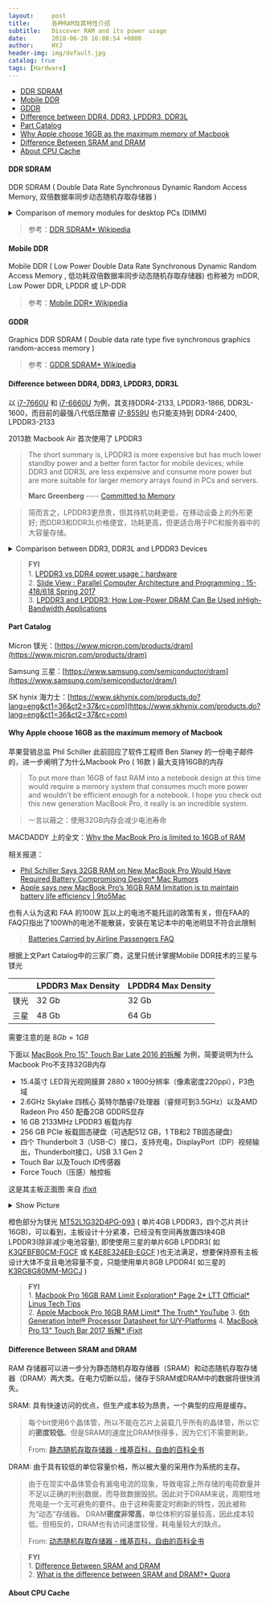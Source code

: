 ```yaml
---
layout:     post
title:      各种RAM及其特性介绍
subtitle:   Discover RAM and its power usage
date:       2018-06-20 16:08:54 +0800
author:     HYJ
header-img: img/default.jpg
catalog: true
tags: [Hardware]
---
```


<head>
    <script src="https://cdn.mathjax.org/mathjax/latest/MathJax.js?config=TeX-AMS-MML_HTMLorMML" type="text/javascript"></script>
    <script type="text/x-mathjax-config">
        MathJax.Hub.Config({
            tex2jax: {
            skipTags: ['script', 'noscript', 'style', 'textarea', 'pre'],
            inlineMath: [['$','$']]
            }
        });
    </script>
</head>

 <!-- more --> 

<!-- TOC -->

- [DDR SDRAM](#ddr-sdram)
- [Mobile DDR](#mobile-ddr)
- [GDDR](#gddr)
- [Difference between DDR4, DDR3, LPDDR3, DDR3L](#difference-between-ddr4-ddr3-lpddr3-ddr3l)
- [Part Catalog](#part-catalog)
- [Why Apple choose 16GB as the maximum memory of Macbook](#why-apple-choose-16gb-as-the-maximum-memory-of-macbook)
- [Difference Between SRAM and DRAM](#difference-between-sram-and-dram)
- [About CPU Cache](#about-cpu-cache)

<!-- /TOC -->

#### DDR SDRAM

DDR SDRAM ( Double Data Rate Synchronous Dynamic Random Access Memory, 双倍数据率同步动态随机存取存储器 ) 

<details>
  <summary>Comparison of memory modules for desktop PCs (DIMM)</summary> <img src="https://huyinjiexyz-1251543717.cos.ap-shanghai.myqcloud.com/source/_posts/Discover-laptop-memory-power-usage/Comparison of memory modules for desktop PCs (DIMM).svg" alt = "Comparison of memory modules for desktop PCs (DIMM)" style = "width:60%;height:60%"/>
  <p style = "text-align:left;margin:0px auto">Picture form wikipedia</p>
</details>  

> 参考：[DDR SDRAM* Wikipedia](https://en.wikipedia.org/wiki/DDR_SDRAM)

#### Mobile DDR

Mobile DDR ( Low Power Double Data Rate Synchronous Dynamic Random Access Memory , 低功耗双倍数据率同步动态随机存取存储器) 也称被为 mDDR, Low Power DDR, LPDDR 或 LP-DDR

> 参考：[Mobile DDR* Wikipedia](https://en.wikipedia.org/wiki/Mobile_DDR)


#### GDDR
Graphics DDR SDRAM ( Double data rate type five synchronous graphics random-access memory )

> 参考：[GDDR SDRAM* Wikipedia](https://en.wikipedia.org/wiki/GDDR_SDRAM)



#### Difference between DDR4, DDR3, LPDDR3, DDR3L 

以 [i7-7660U](https://ark.intel.com/products/97537/Intel-Core-i7-7660U-Processor-4M-Cache-up-to-4_00-GHz) 和 [i7-6660U](https://ark.intel.com/products/91169/Intel-Core-i7-6660U-Processor-4M-Cache-up-to-3_40-GHz) 为例，其支持DDR4-2133, LPDDR3-1866, DDR3L-1600，而目前的最强八代低压酷睿 [i7-8559U](https://ark.intel.com/products/137979/Intel-Core-i7-8559U-Processor-8M-Cache-up-to-4_50-GHz) 也只能支持到 DDR4-2400,  LPDDR3-2133

2013款 Macbook Air 首次使用了 LPDDR3

> The short summary is, LPDDR3 is more expensive but has much lower standby power and a better form factor for mobile devices; while DDR3 and DDR3L are less expensive and consume more power but are more suitable for larger memory arrays found in PCs and servers. 
>
> **Marc Greenberg**  ----  [Committed to Memory](https://blogs.synopsys.com/committedtomemory/2014/01/10/when-is-lpddr3-not-lpddr3-when-its-ddr3l/) 

> 简而言之，LPDDR3更昂贵，但其待机功耗更低，在移动设备上的外形更好;  而DDR3和DDR3L价格便宜，功耗更高，但更适合用于PC和服务器中的大容量存储。 

<details>
  <summary>Comparison between DDR3, DDR3L and LPDDR3 Devices
</summary> <img src="https://huyinjiexyz-1251543717.cos.ap-shanghai.myqcloud.com/source/_posts/Discover-laptop-memory-power-usage/DDR3-DDR3L-LPDDR3-Comparison.jpg" alt = "Comparison between DDR3, DDR3L and LPDDR3" style = "width:100%;height:100%"/>
  <p style = "text-align:left;margin:0px auto">Comparison between DDR3, DDR3L and LPDDR3 Devices</p>
</details>
<p></p>

> **FYI**  
> 1\. [LPDDR3 vs DDR4 power usage：hardware](https://www.reddit.com/r/hardware/comments/5dimal/lpddr3_vs_ddr4_power_usage/)  
> 2\. [Slide View : Parallel Computer Architecture and Programming : 15-418/618 Spring 2017](http://15418.courses.cs.cmu.edu/spring2017/lecture/memory/slide_005)  
> 3\. [LPDDR3 and LPDDR3: How Low-Power DRAM Can Be Used inHigh-Bandwidth Applications](https://www.jedec.org/sites/default/files/M_Greenberg_Mobile%20Forum_May_%202013_Final.pdf)



#### Part Catalog

Micron 镁光：[https://www.micron.com/products/dram](https://www.micron.com/products/dram)

Samsung 三星：[https://www.samsung.com/semiconductor/dram](https://www.samsung.com/semiconductor/dram/)

SK hynix 海力士：[https://www.skhynix.com/products.do?lang=eng&ct1=36&ct2=37&rc=com](https://www.skhynix.com/products.do?lang=eng&ct1=36&ct2=37&rc=com)



#### Why Apple choose 16GB as the maximum memory of Macbook

苹果营销总监 Phil Schiller 此前回应了软件工程师 Ben Slaney 的一份电子邮件的，进一步阐明了为什么Macbook Pro ( 16款 ) 最大支持16GB的内存

> To put more than 16GB of fast RAM into a notebook design at this time would require a memory system that consumes much more power and wouldn’t be efficient enough for a notebook. I hope you check out this new generation MacBook Pro, it really is an incredible system.

> 一言以蔽之：使用32GB内存会减少电池寿命

MACDADDY 上的全文：[Why the MacBook Pro is limited to 16GB of RAM](https://macdaddy.io/macbook-pro-limited-16gb-ram/)

相关报道：

 * [Phil Schiller Says 32GB RAM on New MacBook Pro Would Have Required Battery Compromising Design* Mac Rumors](https://www.macrumors.com/2016/11/21/phil-schiller-32gb-ram-mbp-logic-board/)
* [Apple says new MacBook Pro’s 16GB RAM limitation is to maintain battery life efficiency | 9to5Mac](https://9to5mac.com/2016/10/28/apple-macbook-pro-16gb-ram-limitation-battery-efficiency/)

也有人认为这和 FAA 的100W 瓦以上的电池不能托运的政策有关，但在FAA的FAQ只指出了100Wh的电池不能散装，安装在笔记本中的电池明显不符合此限制

> [Batteries Carried by Airline Passengers FAQ](https://www.faa.gov/about/office_org/headquarters_offices/ash/ash_programs/hazmat/passenger_info/media/airline_passengers_and_batteries.pdf)

根据上文Part Catalog中的三家厂商，这里只统计掌握Mobile DDR技术的三星与镁光

|      | LPDDR3  Max  Density | LPDDR4  Max  Density |
| ---- | -------------------- | -------------------- |
| 镁光 | 32 Gb                | 32 Gb                |
| 三星 | 48 Gb                | 64 Gb                |

需要注意的是 $8Gb = 1GB$ 

下面以 [MacBook Pro 15" Touch Bar Late 2016 的拆解](https://zh.ifixit.com/Guide/%E9%85%8D%E5%A4%87Touch+Bar%E7%9A%8415%E8%8B%B1%E5%AF%B8MacBook+Pro%E6%8B%86%E8%A7%A3/73395) 为例，简要说明为什么Macbook Pro不支持32GB内存

* 15.4英寸 LED背光视网膜屏 2880 x 1800分辨率（像素密度220ppi），P3色域
* 2.6GHz Skylake 四核心 英特尔酷睿i7处理器（睿频可到3.5GHz）以及AMD Radeon Pro 450 配备2GB GDDR5显存
* 16 GB 2133MHz LPDDR3 板载内存
* 256 GB PCIe 板载固态硬盘（可选配512 GB，1 TB和2 TB固态硬盘）
* 四个 Thunderbolt 3（USB-C）接口，支持充电，DisplayPort（DP）视频输出，Thunderbolt接口，USB 3.1 Gen 2
* Touch Bar 以及Touch ID传感器
* Force Touch（压感）触控板

这是其主板正面图 来自 [ifixit](https://zh.ifixit.com/Guide/Image/meta/CSVuDEmvqgaDMqSn)

<details>
  <summary>Show Picture</summary> 
  <img src="https://huyinjiexyz-1251543717.cos.ap-shanghai.myqcloud.com/source/_posts/Discover-laptop-memory-power-usage/CSVuDEmvqgaDMqSn.jpg" alt = "Comparison between DDR3, DDR3L and LPDDR3 Devices" style = "width:100%;height:100%"/>
  <p style = "text-align:left;margin:0px auto">MacBook Pro 15" Touch Bar Teardown</p>
</details>
<p></p>


橙色部分为镁光 [MT52L1G32D4PG-093](https://www.micron.com/parts/dram/mobile-ddr3-sdram/mt52l1g32d4pg-107-wt?pc=%7B55AE905C-E597-4C5F-9CE7-9A9C11244649%7D) ( 单片4GB LPDDR3，四个芯片共计16GB)，可以看到，主板设计十分紧凑，已经没有空间再放置四块4GB LPDDR3(除非减少电池容量), 即使使用三星的单片6GB LPDDR3( 如 [K3QFBFB0CM-FGCF](https://www.samsung.com/semiconductor/dram/lpddr3/K3QFBFB0CM-FGCF/) 或 [K4E8E324EB-EGCF](https://www.samsung.com/semiconductor/dram/lpddr3/K4E8E324EB-EGCF/) )也无法满足，想要保持原有主板设计大体不变且电池容量不变，只能使用单片8GB LPDDR4( 如三星的 [K3RG8G80MM-MGCJ](https://www.samsung.com/semiconductor/dram/lpddr4/K3RG8G80MM-MGCJ/) )


> **FYI**  
> 1\. [Macbook Pro 16GB RAM Limit Exploration* Page 2* LTT Official* Linus Tech Tips](https://linustechtips.com/main/topic/692271-macbook-pro-16gb-ram-limit-exploration/?page=2&tab=comments#comment-8883365)  
> 2\. [Apple Macbook Pro 16GB RAM Limit* The Truth* YouTube](https://www.youtube.com/watch?v=axZBbgfEZf0&t=0s)
> 3\. [6th Generation Intel® Processor Datasheet for U/Y-Platforms](https://www.intel.com/content/dam/www/public/us/en/documents/datasheets/6th-gen-core-family-mobile-u-y-processor-lines-datasheet-vol-1.pdf) 
> 4\.  [MacBook Pro 13" Touch Bar 2017 拆解* iFixit](https://www.ifixit.com/Guide/MacBook+Pro+13-Inch+Touch+Bar+2017+%E6%8B%86%E8%A7%A3/92171?lang=zh)





#### Difference Between SRAM and DRAM

RAM 存储器可以进一步分为静态随机存取存储器（SRAM）和动态随机存取存储器（DRAM）两大类。在电力切断以后，储存于SRAM或DRAM中的数据将很快消失。

SRAM: 具有快速访问的优点，但生产成本较为昂贵，一个典型的应用是缓存。

> 每个bit使用6个晶体管，所以不能在芯片上装载几乎所有的晶体管，所以它的**密度较低**。但是SRAM的速度比DRAM快得多，因为它们不需要刷新。
>
> From:  [静态随机存取存储器 - 维基百科，自由的百科全书](https://zh.wikipedia.org/wiki/%E9%9D%99%E6%80%81%E9%9A%8F%E6%9C%BA%E5%AD%98%E5%8F%96%E5%AD%98%E5%82%A8%E5%99%A8)

DRAM: 由于具有较低的单位容量价格，所以被大量的采用作为系统的主存。

> 由于在现实中晶体管会有漏电电流的现象，导致电容上所存储的电荷数量并不足以正确的判别数据，而导致数据毁损。因此对于DRAM来说，周期性地充电是一个无可避免的要件。由于这种需要定时刷新的特性，因此被称为“动态”存储器。 DRAM**密度非常高**，单位体积的容量较高，因此成本较低。但相反的，DRAM也有访问速度较慢，耗电量较大的缺点。
>
> From:  [动态随机存取存储器 - 维基百科，自由的百科全书](https://zh.wikipedia.org/wiki/%E5%8A%A8%E6%80%81%E9%9A%8F%E6%9C%BA%E5%AD%98%E5%8F%96%E5%AD%98%E5%82%A8%E5%99%A8)


> **FYI**  
> 1\. [Difference Between SRAM and DRAM](http://www.differencebetween.net/technology/difference-between-sram-and-dram/)  
>2\. [What is the difference between SRAM and DRAM?* Quora](https://www.quora.com/What-is-the-difference-between-SRAM-and-DRAM)



#### About CPU Cache

